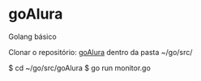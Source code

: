 # goAlura
Golang básico

Clonar o repositório: [goAlura](https://github.com/tarcnux/goAlura.git) dentro da pasta ~/go/src/

$ cd ~/go/src/goAlura
$ go run monitor.go

